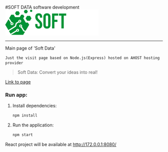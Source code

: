 #SOFT DATA software development  ![](./static/media/logo.svg)
___

Main page of 'Soft Data' 
```
Just the visit page based on Node.js(Express) hosted on AHOST hosting provider
```
> Soft Data: Convert your ideas into real!

[Link to page](http://softdata.uz)

### Run app:


1. Install dependencies:

    ```bash
    npm install
    ```

2. Run the application:

    ```bash
    npm start
    ```

React project will be available at http://172.0.0.1:8080/